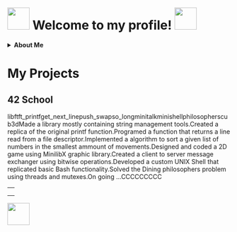 <p align="center">
  <h1>
    <img src="https://media2.giphy.com/media/v1.Y2lkPTc5MGI3NjExNDk5eXRwZ3VtZWg1cng2bXNiMXRhbWU0MTFudGpwYXN3aDE1MXZ2bCZlcD12MV9pbnRlcm5hbF9naWZfYnlfaWQmY3Q9cw/AuzXrtwNs3W4Y8Oi8z/giphy.gif" width="50">
    Welcome to my profile!
    <img src="https://media3.giphy.com/media/v1.Y2lkPTc5MGI3NjExajB3djFybnBjMnE5ZzlhbGlsd2hiM3psd3NzbDN0N2w5dXY2ZjJ4MSZlcD12MV9pbnRlcm5hbF9naWZfYnlfaWQmY3Q9cw/VPm1jPvUV4ciUlamxa/giphy.gif" width="50">
  </h1>
</p>
<details>
  <summary><strong>About Me</strong></summary>


  <p>
    Hi! I'm Diogo, a Software Developer, I started learning Web Development by myself, and currently I'm a student at 42 Lisboa.
    I enjoy working on interesting projects, writing clean code and working as a team. 
    In my free time I like watching Anime, Gaming, Working out and spending time with friends.
  </p>
    <img align="center" src="https://media4.giphy.com/media/v1.Y2lkPTc5MGI3NjExaGJ4czA5OWI0N3R4eHV6ZGpjbzJhaGJrb2dzcmcyZjIzZW5hcDZhdCZlcD12MV9pbnRlcm5hbF9naWZfYnlfaWQmY3Q9cw/0DuaeUHUo1Ix7R2aMP/giphy.gif" width="100">
</details>

<p align="center">
  <h1>My Projects</h1>
  <h2>42 School</h2>
  <table width="100%">
    <td>
      <tr><a>libft</a></tr>
      <tr><a>ft_printf</a></tr>
      <tr><a>get_next_line</a></tr>
      <tr><a>push_swap</a></tr>
      <tr><a>so_long</a></tr>
      <tr><a>minitalk</a></tr>
      <tr><a>minishell</a></tr>
      <tr><a>philosophers</a></tr>
      <tr><a>cub3d</a></tr>
    </td>
    <td>
      <tr>Made a library mostly containing string management tools.</tr>
      <tr>Created a replica of the original printf function.</tr>
      <tr>Programed a function that returns a line read from a file descriptor.</tr>
      <tr>Implemented a algorithm to sort a given list of numbers in the smallest ammount of movements.</tr>
      <tr>Designed and coded a 2D game using MinilibX graphic library.</tr>
      <tr>Created a client to server message exchanger using bitwise operations.</tr>
      <tr>Developed a custom UNIX Shell that replicated basic Bash functionality.</tr>
      <tr>Solved the Dining philosophers problem using threads and mutexes.</tr>
      <tr>On going ...</tr>
    </td>
    <td>
      <tr>C</tr>
      <tr>C</tr>
      <tr>C</tr>
      <tr>C</tr>
      <tr>C</tr>
      <tr>C</tr>
      <tr>C</tr>
      <tr>C</tr>
      <tr>C</tr>
    </td>
  </table>
  <img align="center" src="https://media2.giphy.com/media/v1.Y2lkPTc5MGI3NjExYXk4dmViemM1NnRmYWN2cmpsMXNvYjhzOXZkbmxhaDI3aWxibTEycCZlcD12MV9pbnRlcm5hbF9naWZfYnlfaWQmY3Q9cw/oDyfeGSOTrckp80kJS/giphy.gif" width="50">
</p>
